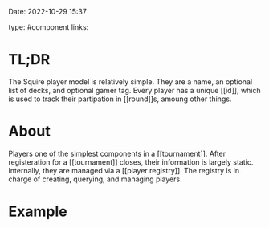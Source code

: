 Date: 2022-10-29 15:37

type: #component
links: 

# TL;DR
The Squire player model is relatively simple. They are a name, an optional list of decks, and optional gamer tag. Every player has a unique [[id]], which is used to track their partipation in [[round]]s, amoung other things.

# About
Players one of the simplest components in a [[tournament]]. After registeration for a [[tournament]] closes, their information is largely static. Internally, they are managed via a [[player registry]]. The registry is in charge of creating, querying, and managing players.

# Example

